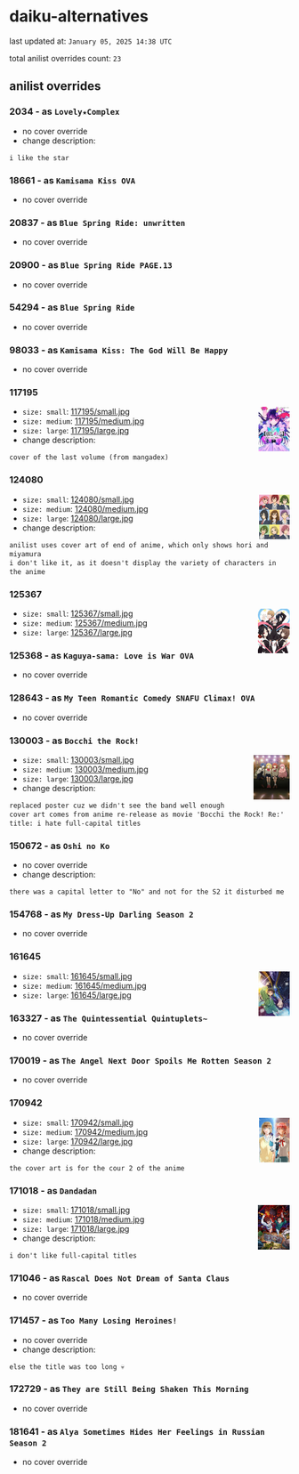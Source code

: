 # daiku-alternatives

last updated at: `January 05, 2025 14:38 UTC`

total anilist overrides count: `23`

## anilist overrides

### 2034 - as `Lovely★Complex`

* no cover override
* change description:
```
i like the star
```

### 18661 - as `Kamisama Kiss OVA`

* no cover override

### 20837 - as `Blue Spring Ride: unwritten`

* no cover override

### 20900 - as `Blue Spring Ride PAGE.13`

* no cover override

### 54294 - as `Blue Spring Ride`

* no cover override

### 98033 - as `Kamisama Kiss: The God Will Be Happy`

* no cover override

### 117195

<img align="right" src="117195/small.jpg" height="80px">

* `size: small`: [117195/small.jpg](117195/small.jpg)
* `size: medium`: [117195/medium.jpg](117195/medium.jpg)
* `size: large`: [117195/large.jpg](117195/large.jpg)
* change description:
```
cover of the last volume (from mangadex)
```

### 124080

<img align="right" src="124080/small.jpg" height="80px">

* `size: small`: [124080/small.jpg](124080/small.jpg)
* `size: medium`: [124080/medium.jpg](124080/medium.jpg)
* `size: large`: [124080/large.jpg](124080/large.jpg)
* change description:
```
anilist uses cover art of end of anime, which only shows hori and miyamura
i don't like it, as it doesn't display the variety of characters in the anime
```

### 125367

<img align="right" src="125367/small.jpg" height="80px">

* `size: small`: [125367/small.jpg](125367/small.jpg)
* `size: medium`: [125367/medium.jpg](125367/medium.jpg)
* `size: large`: [125367/large.jpg](125367/large.jpg)

### 125368 - as `Kaguya-sama: Love is War OVA`

* no cover override

### 128643 - as `My Teen Romantic Comedy SNAFU Climax! OVA`

* no cover override

### 130003 - as `Bocchi the Rock!`

<img align="right" src="130003/small.jpg" height="80px">

* `size: small`: [130003/small.jpg](130003/small.jpg)
* `size: medium`: [130003/medium.jpg](130003/medium.jpg)
* `size: large`: [130003/large.jpg](130003/large.jpg)
* change description:
```
replaced poster cuz we didn't see the band well enough
cover art comes from anime re-release as movie 'Bocchi the Rock! Re:'
title: i hate full-capital titles
```

### 150672 - as `Oshi no Ko`

* no cover override
* change description:
```
there was a capital letter to "No" and not for the S2 it disturbed me
```

### 154768 - as `My Dress-Up Darling Season 2`

* no cover override

### 161645

<img align="right" src="161645/small.jpg" height="80px">

* `size: small`: [161645/small.jpg](161645/small.jpg)
* `size: medium`: [161645/medium.jpg](161645/medium.jpg)
* `size: large`: [161645/large.jpg](161645/large.jpg)

### 163327 - as `The Quintessential Quintuplets~`

* no cover override

### 170019 - as `The Angel Next Door Spoils Me Rotten Season 2`

* no cover override

### 170942

<img align="right" src="170942/small.jpg" height="80px">

* `size: small`: [170942/small.jpg](170942/small.jpg)
* `size: medium`: [170942/medium.jpg](170942/medium.jpg)
* `size: large`: [170942/large.jpg](170942/large.jpg)
* change description:
```
the cover art is for the cour 2 of the anime
```

### 171018 - as `Dandadan`

<img align="right" src="171018/small.jpg" height="80px">

* `size: small`: [171018/small.jpg](171018/small.jpg)
* `size: medium`: [171018/medium.jpg](171018/medium.jpg)
* `size: large`: [171018/large.jpg](171018/large.jpg)
* change description:
```
i don't like full-capital titles
```

### 171046 - as `Rascal Does Not Dream of Santa Claus`

* no cover override

### 171457 - as `Too Many Losing Heroines!`

* no cover override
* change description:
```
else the title was too long 💀
```

### 172729 - as `They are Still Being Shaken This Morning`

* no cover override

### 181641 - as `Alya Sometimes Hides Her Feelings in Russian Season 2`

* no cover override


